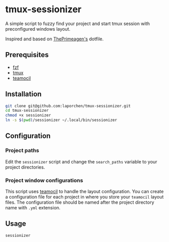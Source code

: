 # tmux-sessionizer
A simple script to fuzzy find your project and start tmux session with preconfigured windows layout.

Inspired and based on [ThePrimeagen's](https://github.com/ThePrimeagen) dotfile.

## Prerequisites
- [fzf](https://github.com/junegunn/fzf)
- [tmux](https://github.com/tmux/tmux)
- [teamocil](https://github.com/remi/teamocil)
## Installation
```bash
git clone git@github.com:laporchen/tmux-sessionizer.git
cd tmux-sessionizer
chmod +x sessionizer
ln -s $(pwd)/sessionizer ~/.local/bin/sessionizer
```

## Configuration
### Project paths
Edit the `sessionizer` script and change the `search_paths` variable to your project directories.

### Project window configurations
This script uses [teamocil](https://github.com/remi/teamocil) to handle the layout configuration.
You can create a configuration file for each project in where you store your `teamocil` layout files.
The configuration file should be named after the project directory name with `.yml` extension.

## Usage
```bash
sessionizer
```
